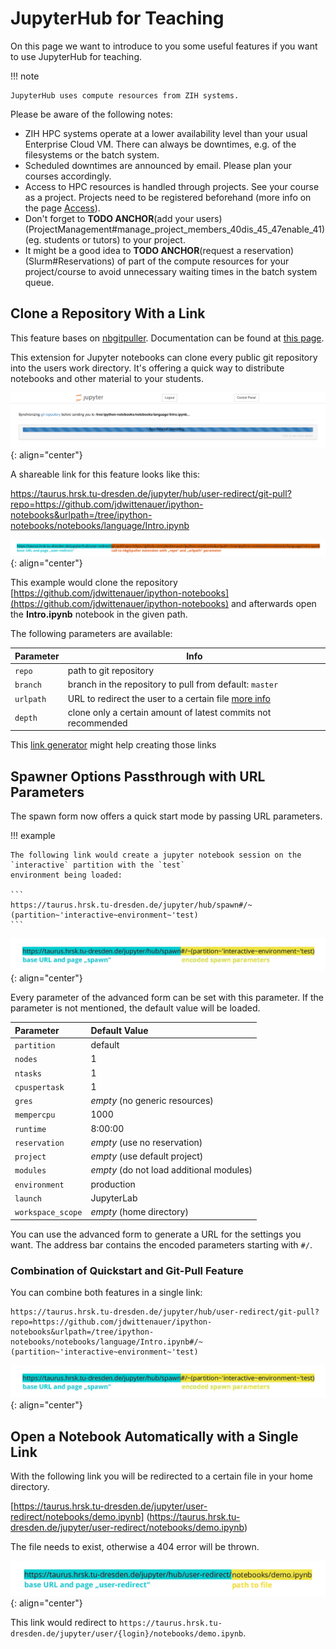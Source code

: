 # JupyterHub for Teaching

On this page we want to introduce to you some useful features if you
want to use JupyterHub for teaching.

!!! note

    JupyterHub uses compute resources from ZIH systems.

Please be aware of the following notes:

- ZIH HPC systems operate at a lower availability level than your usual Enterprise Cloud VM. There
  can always be downtimes, e.g. of the filesystems or the batch system.
- Scheduled downtimes are announced by email. Please plan your courses accordingly.
- Access to HPC resources is handled through projects. See your course as a project. Projects need
  to be registered beforehand (more info on the page [Access](../application/overview.md)).
- Don't forget to **TODO ANCHOR**(add your users)
  (ProjectManagement#manage_project_members_40dis_45_47enable_41) (eg. students or tutors) to
your project.
- It might be a good idea to **TODO ANCHOR**(request a
  reservation)(Slurm#Reservations) of part of the compute resources for your project/course to
  avoid unnecessary waiting times in the batch system queue.

## Clone a Repository With a Link

This feature bases on
[nbgitpuller](https://github.com/jupyterhub/nbgitpuller).
Documentation can be found at
[this page](https://jupyterhub.github.io/nbgitpuller/).

This extension for Jupyter notebooks can clone every public git repository into the users work
directory. It's offering a quick way to distribute notebooks and other material to your students.

![Git pull progress screen](misc/gitpull_progress.png)
{: align="center"}

A shareable link for this feature looks like this:

<https://taurus.hrsk.tu-dresden.de/jupyter/hub/user-redirect/git-pull?repo=https://github.com/jdwittenauer/ipython-notebooks&urlpath=/tree/ipython-notebooks/notebooks/language/Intro.ipynb>

![URL with git-pull parameters](misc/url-git-pull.png)
{: align="center"}

This example would clone the repository
[https://github.com/jdwittenauer/ipython-notebooks](https://github.com/jdwittenauer/ipython-notebooks)
and afterwards open the **Intro.ipynb** notebook in the given path.

The following parameters are available:

| Parameter | Info |
|---|---|
|`repo`    | path to git repository|
|`branch`  | branch in the repository to pull from default: `master`|
|`urlpath` | URL to redirect the user to a certain file [more info](https://jupyterhub.github.io/nbgitpuller/topic/url-options.html#urlpath)|
|`depth`   | clone only a certain amount of latest commits not recommended|

This [link
generator](https://jupyterhub.github.io/nbgitpuller/link?hub=https://taurus.hrsk.tu-dresden.de/jupyter/)
might help creating those links

## Spawner Options Passthrough with URL Parameters

The spawn form now offers a quick start mode by passing URL parameters.

!!! example

    The following link would create a jupyter notebook session on the `interactive` partition with the `test`
    environment being loaded:

    ```
    https://taurus.hrsk.tu-dresden.de/jupyter/hub/spawn#/~(partition~'interactive~environment~'test)
    ```

![URL with quickstart parameters](misc/url-quick-start.png)
{: align="center"}

Every parameter of the advanced form can be set with this parameter. If the parameter is not
mentioned, the default value will be loaded.

| Parameter       | Default Value                            |
|:----------------|:-----------------------------------------|
| `partition`       | default                                  |
| `nodes`           | 1                                        |
| `ntasks`          | 1                                        |
| `cpuspertask`     | 1                                        |
| `gres`            | *empty* (no generic resources)           |
| `mempercpu`       | 1000                                     |
| `runtime`         | 8:00:00                                  |
| `reservation`     | *empty* (use no reservation)             |
| `project`         | *empty* (use default project)            |
| `modules`         | *empty* (do not load additional modules) |
| `environment`     | production                               |
| `launch`          | JupyterLab                               |
| `workspace_scope` | *empty* (home directory)                 |

You can use the advanced form to generate a URL for the settings you want. The address bar contains
the encoded parameters starting with `#/`.

### Combination of Quickstart and Git-Pull Feature

You can combine both features in a single link:

```
https://taurus.hrsk.tu-dresden.de/jupyter/hub/user-redirect/git-pull?repo=https://github.com/jdwittenauer/ipython-notebooks&urlpath=/tree/ipython-notebooks/notebooks/language/Intro.ipynb#/~(partition~'interactive~environment~'test)
```

![URL with quickstart parameters](misc/url-quick-start.png)
{: align="center"}

## Open a Notebook Automatically with a Single Link

With the following link you will be redirected to a certain file in your
home directory.

[https://taurus.hrsk.tu-dresden.de/jupyter/user-redirect/notebooks/demo.ipynb]
(https://taurus.hrsk.tu-dresden.de/jupyter/user-redirect/notebooks/demo.ipynb)

The file needs to exist, otherwise a 404 error will be thrown.

![URL with git-pull and quickstart parameters](misc/url-user-redirect.png)
{: align="center"}

This link would redirect to
`https://taurus.hrsk.tu-dresden.de/jupyter/user/{login}/notebooks/demo.ipynb`.
